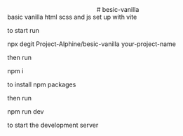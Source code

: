 <center>
# besic-vanilla
</center>
basic vanilla html scss and js set up with vite

to start run

npx degit Project-Alphine/besic-vanilla your-project-name

then run

npm i

to install npm packages

then run

npm run dev

to start the development server

